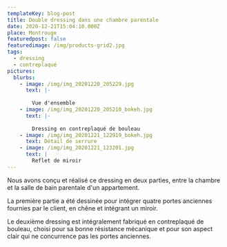 ```yaml
---
templateKey: blog-post
title: Double dressing dans une chambre parentale
date: 2020-12-21T15:04:10.000Z
place: Montrouge
featuredpost: false
featuredimage: /img/products-grid2.jpg
tags:
  - dressing
  - contreplaqué
pictures:
  blurbs:
    - image: /img/img_20201220_205229.jpg
      text: |-
        
        Vue d'ensemble
    - image: /img/img_20201220_205210_bokeh.jpg
      text: |-
        
        Dressing en contreplaqué de bouleau
    - image: /img/img_20201221_122919_bokeh.jpg
      text: Détail de serrure
    - image: /img/img_20201221_123201.jpg
      text: |
        Reflet de miroir
---
```


Nous avons conçu et réalisé ce dressing en deux parties, entre la chambre et la salle de bain parentale d'un appartement.

La première partie a été dessinée pour intégrer quatre portes anciennes fournies par le client, en chêne et intégrant un miroir.

Le deuxième dressing est intégralement fabriqué en contreplaqué de bouleau, choisi pour sa bonne résistance mécanique et pour son aspect clair qui ne concurrence pas les portes anciennes.